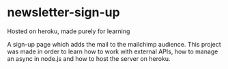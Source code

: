 # newsletter-sign-up
Hosted on heroku, made purely for learning

A sign-up page which adds the mail to the mailchimp audience. This project was made in order to learn how to work with external APIs, how to manage an async in node.js 
and how to host the server on heroku. 
